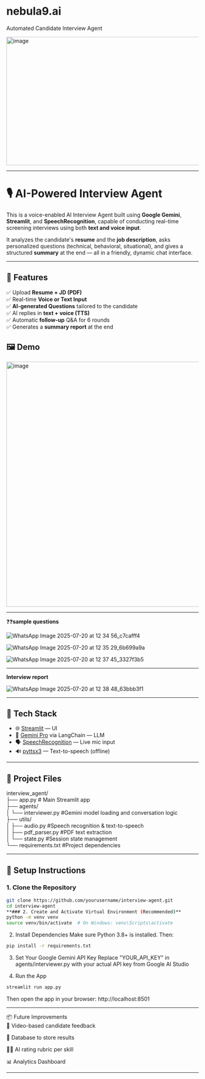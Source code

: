 # nebula9.ai
Automated Candidate Interview Agent

<img width="747" height="336" alt="image" src="https://github.com/user-attachments/assets/d1236e00-00b5-4502-8c06-9fd6ea2a5d25" />


---


# 🎙️ AI-Powered Interview Agent 

This is a voice-enabled AI Interview Agent built using **Google Gemini**, **Streamlit**, and **SpeechRecognition**, capable of conducting real-time screening interviews using both **text and voice input**.

It analyzes the candidate's **resume** and the **job description**, asks personalized questions (technical, behavioral, situational), and gives a structured **summary** at the end — all in a friendly, dynamic chat interface.

---

## 🚀 Features

✅ Upload **Resume + JD (PDF)**  
✅ Real-time **Voice or Text Input**  
✅ **AI-generated Questions** tailored to the candidate  
✅ AI replies in **text + voice (TTS)**  
✅ Automatic **follow-up** Q&A for 6 rounds  
✅ Generates a **summary report** at the end  

## 🖼️ Demo
<img width="876" height="641" alt="image" src="https://github.com/user-attachments/assets/163cc2c7-a59b-46fa-bfd4-30022ebc611f" />


  ---
  
❓❓**sample questions**

![WhatsApp Image 2025-07-20 at 12 34 56_c7cafff4](https://github.com/user-attachments/assets/3296047d-e73f-4421-9838-e0a9de8e4224)

![WhatsApp Image 2025-07-20 at 12 35 29_6b699a9a](https://github.com/user-attachments/assets/0300ad44-cd19-4585-bc58-1b4826892264)

![WhatsApp Image 2025-07-20 at 12 37 45_3327f3b5](https://github.com/user-attachments/assets/3ee3335e-d4d1-488b-9971-3a96fd18f953)

---

**Interview report**

![WhatsApp Image 2025-07-20 at 12 38 48_63bbb3f1](https://github.com/user-attachments/assets/ea5a1bd3-3a6b-4dc5-b5af-c55e9f029958)

---

## 🧠 Tech Stack

- 🌐 [Streamlit](https://streamlit.io/) — UI
- 🧠 [Gemini Pro](https://ai.google.dev/) via LangChain — LLM
- 🗣️ [SpeechRecognition](https://pypi.org/project/SpeechRecognition/) — Live mic input
- 🔊 [pyttsx3](https://pypi.org/project/pyttsx3/) — Text-to-speech (offline)

---

## 📂 Project Files
interview_agent/  
├── app.py # Main Streamlit app    
├── agents/  
│ └── interviewer.py  #Gemini model loading and conversation logic  
├── utils/  
│ ├── audio.py  #Speech recognition & text-to-speech  
│ ├── pdf_parser.py   #PDF text extraction  
│ └── state.py  #Session state management  
└── requirements.txt  #Project dependencies  


---

## 🔧 Setup Instructions

### 1. Clone the Repository

```bash
git clone https://github.com/yourusername/interview-agent.git
cd interview-agent
**### 2. Create and Activate Virtual Environment (Recommended)**
python -m venv venv
source venv/bin/activate  # On Windows: venv\Scripts\activate
```
2. Install Dependencies
Make sure Python 3.8+ is installed. Then:

```bash
pip install -r requirements.txt
```

3. Set Your Google Gemini API Key
Replace "YOUR_API_KEY" in agents/interviewer.py with your actual API key from Google AI Studio

4. Run the App
```bash
streamlit run app.py
```
Then open the app in your browser: http://localhost:8501

---

📦 Future Improvements  
📼 Video-based candidate feedback

💾 Database to store results

🧑‍🏫 AI rating rubric per skill

📊 Analytics Dashboard

---



